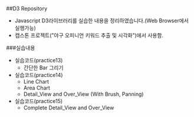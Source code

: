 ##D3 Repository
* Javascript D3라이브러리를 실습한 내용을 정리하였습니다.(Web Browser에서 실행가능)
* 캡스톤 프로젝트("야구 오피니언 키워드 추출 및 시각화")에서 사용함.

###실습내용
* 실습코드(practice13)
  * 간단한 Bar 그리기
* 실습코드(practice14)
  * Line Chart
  * Area Chart
  * Detail_View and Over_View (With Brush, Panning)
* 실습코드(practice15)
  * Complete Detail_View and Over_View
